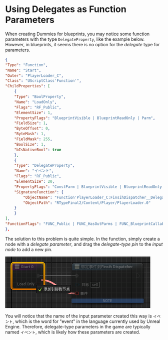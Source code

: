 # Using Delegates as Function Parameters
When creating Dummies for blueprints, you may notice some function parameters with the type `DelegateProperty`, like the example below. However, in blueprints, it seems there is no option for the *delegate* type for parameters.

```json
{
"Type": "Function",
"Name": "Start",
"Outer": "PlayerLoader_C",
"Class": "UScriptClass'Function'",
"ChildProperties": [
    {
    "Type": "BoolProperty",
    "Name": "LoadOnly",
    "Flags": "RF_Public",
    "ElementSize": 1,
    "PropertyFlags": "BlueprintVisible | BlueprintReadOnly | Parm",
    "FieldSize": 1,
    "ByteOffset": 0,
    "ByteMask": 1,
    "FieldMask": 255,
    "BoolSize": 1,
    "bIsNativeBool": true
    },
    {
    "Type": "DelegateProperty",
    "Name": "イベント",
    "Flags": "RF_Public",
    "ElementSize": 20,
    "PropertyFlags": "ConstParm | BlueprintVisible | BlueprintReadOnly | Parm | OutParm | ReferenceParm",
    "SignatureFunction": {
        "ObjectName": "Function'PlayerLoader_C:FinsihDispatcher__DelegateSignature'",
        "ObjectPath": "RTypeFinal2/Content/Player/PlayerLoader.0"
    }
    }
],
"FunctionFlags": "FUNC_Public | FUNC_HasOutParms | FUNC_BlueprintCallable | FUNC_BlueprintEvent"
},
```

The solution to this problem is quite simple. In the function, simply create a node with a *delegate parameter*, and drag the *delegate-type pin* to the *input node* to add a new pin.

![DelegateProperty](../image/DelegateProperty.png)

You will notice that the name of the input parameter created this way is `イベント`, which is the word for "event" in the language currently used by Unreal Engine. Therefore, delegate-type parameters in the game are typically named `イベント`, which is likely how these parameters are created.
